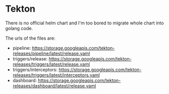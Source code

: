 # Tekton

There is no official helm chart and I'm too bored to migrate whole chart into golang code.

The urls of the files are:

- pipeline: https://storage.googleapis.com/tekton-releases/pipeline/latest/release.yaml
- triggers/release: https://storage.googleapis.com/tekton-releases/triggers/latest/release.yaml
- triggers/interceptors: https://storage.googleapis.com/tekton-releases/triggers/latest/interceptors.yaml
- dashboard: https://storage.googleapis.com/tekton-releases/dashboard/latest/release.yaml
